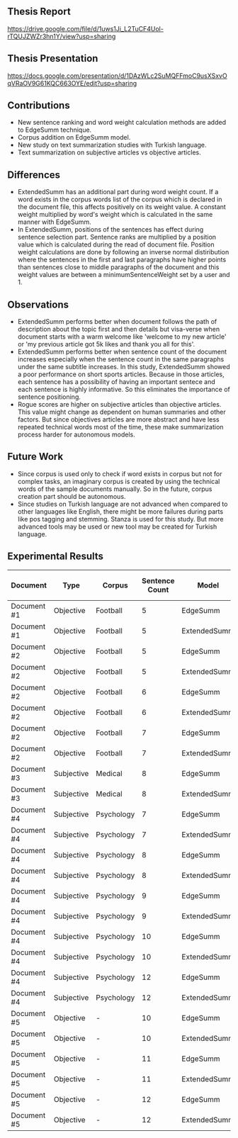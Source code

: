 <h2>Thesis Report</h2>

https://drive.google.com/file/d/1uws1Ji_L2TuCF4Uol-rTQUJZWZr3hn1Y/view?usp=sharing

<h2>Thesis Presentation</h2>

https://docs.google.com/presentation/d/1DAzWLc2SuMQFFmoC9usXSxvOqVRaOV9G61KQC663OYE/edit?usp=sharing

<h2>Contributions</h2>

<ul>
  <li>
    New sentence ranking and word weight calculation methods are added to EdgeSumm technique.
  </li>
  <li>
    Corpus addition on EdgeSumm model.
  </li>
  <li>
    New study on text summarization studies with Turkish language.
  </li>
  <li>
    Text summarization on subjective articles vs objective articles.
  </li>
</ul>

<h2>Differences</h2>

<ul>
  <li>
    ExtendedSumm has an additional part during word weight count. If a word exists in the corpus words list of the corpus which is declared in the document file, this affects positively on its weight value. A constant weight multiplied by word's weight which is calculated in the same manner with EdgeSumm.
  </li>
  <li>
    In ExtendedSumm, positions of the sentences has effect during sentence selection part. Sentence ranks are multiplied by a position value which is calculated during the read of document file. Position weight calculations are done by following an inverse normal distiribution where the sentences in the first and last paragraphs have higher points than sentences close to middle paragraphs of the document and this weight values are between a minimumSentenceWeight set by a user and 1.
  </li>
</ul>

<h2>Observations</h2>

<ul>
  <li>
    ExtendedSumm performs better when document follows the path of description about the topic first and then details but visa-verse when document starts with a warm welcome like 'welcome to my new article' or 'my previous article got 5k likes and thank you all for this'.
  </li>
  <li>
    ExtendedSumm performs better when sentence count of the document increases especially when the sentence count in the same paragraphs under the same subtitle increases. In this study, ExtendedSumm showed a poor performance on short sports articles. Because in those articles, each sentence has a possibility of having an important sentece and each sentence is highly informative. So this eliminates the importance of sentence positioning. 
  </li>
  <li>
    Rogue scores are higher on subjective articles than objective articles. This value might change as dependent on human summaries and other factors. But since objectives articles are more abstract and have less repeated technical words most of the time, these make summarization process harder for autonomous models.
  </li>
</ul>

<h2>Future Work</h2>
  <ul>
    <li>
    Since corpus is used only to check if word exists in corpus but not for complex tasks, an imaginary corpus is created by using the technical words of the sample documents manually. So in the future, corpus creation part should be autonomous.
    </li>
    <li>
    Since studies on Turkish language are not advanced when compared to other languages like English, there might be more failures during parts like pos tagging and stemming. Stanza is used for this study. But more advanced tools may be used or new tool may be created for Turkish language.
    </li>
  </ul>

<h2>Experimental Results</h2>
  
|Document|Type|Corpus|Sentence Count|Model|Rogue-1 Recall|Rogue-1 Precision|Rogue-1 F1 Score|Rogue-2 Recall|Rogue-2 Precision|Rogue-2 F1 Score|Rogue-L Recall|Rogue-L Precision|Rogue-L F1 Score
|---|---|---|---|---|---|---|---|---|---|---|---|---|---|
|Document #1|Objective|Football|5|EdgeSumm|1.0|1.0|1.0|1.0|1.0|1.0|1.0|1.0|1.0|
|Document #1|Objective|Football|5|ExtendedSumm|0.88971|0.7707|0.82594|0.86471|0.76166|0.80992|0.88971|0.7707|0.82594|
|Document #2|Objective|Football|5|EdgeSumm|0.85333|0.84211|0.84768|0.81609|0.85542|0.83529|0.85333|0.84211|0.84768|
|Document #2|Objective|Football|5|ExtendedSumm|0.68|0.70833|0.69388|0.62069|0.66667|0.64286|0.68|0.70833|0.69388|
|Document #2|Objective|Football|6|EdgeSumm|0.86905|0.85882|0.86391|0.84158|0.87629|0.85859|0.86905|0.85882|0.86391|
|Document #2|Objective|Football|6|ExtendedSumm|0.86905|0.85882|0.86391|0.84158|0.87629|0.85859|0.86905|0.85882|0.86391|
|Document #2|Objective|Football|7|EdgeSumm|0.92708|0.92708|0.92708|0.90351|0.9115|0.90749|0.92708|0.92708|0.92708|
|Document #2|Objective|Football|7|ExtendedSumm|0.92708|0.92708|0.92708|0.90351|0.9115|0.90749|0.92708|0.92708|0.92708|
|Document #3|Subjective|Medical|8|EdgeSumm|0.76712|0.63636|0.69565|0.71078|0.58943|0.64444|0.76712|0.63636|0.69565|
|Document #3|Subjective|Medical|8|ExtendedSumm|0.78767|0.70552|0.74434|0.7402|0.68636|0.71226|0.78767|0.70552|0.74434|
|Document #4|Subjective|Psychology|7|EdgeSumm|0.64815|0.57851|0.61135|0.53125|0.48227|0.50558|0.64815|0.57851|0.61135|
|Document #4|Subjective|Psychology|7|ExtendedSumm|0.64815|0.57851|0.61135|0.53125|0.48227|0.50558|0.64815|0.57851|0.61135|
|Document #4|Subjective|Psychology|8|EdgeSumm|0.61207|0.52985|0.568|0.50365|0.43125|0.46465|0.61207|0.52985|0.568|
|Document #4|Subjective|Psychology|8|ExtendedSumm|0.67241|0.60465|0.63673|0.56934|0.51656|0.54167|0.67241|0.60465|0.63673|
|Document #4|Subjective|Psychology|9|EdgeSumm|0.70161|0.61268|0.65414|0.61074|0.53529|0.57053|0.70161|0.61268|0.65414|
|Document #4|Subjective|Psychology|9|ExtendedSumm|0.75806|0.68613|0.72031|0.66443|0.61875|0.64078|0.75806|0.68613|0.72031|
|Document #4|Subjective|Psychology|10|EdgeSumm|0.69853|0.63333|0.66434|0.61728|0.55866|0.58651|0.69853|0.63333|0.66434|
|Document #4|Subjective|Psychology|10|ExtendedSumm|0.69118|0.61039|0.64828|0.60494|0.53846|0.56977|0.69118|0.61039|0.64828|
|Document #4|Subjective|Psychology|12|EdgeSumm|0.76712|0.61202|0.68085|0.69663|0.54867|0.61386|0.76712|0.61202|0.68085|
|Document #4|Subjective|Psychology|12|ExtendedSumm|0.66438|0.55429|0.60436|0.5618|0.47393|0.51414|0.66438|0.55429|0.60436|
|Document #5|Objective|-|10|EdgeSumm|0.61212|0.51269|0.55801|0.55612|0.44309|0.49321|0.61212|0.51269|0.55801|
|Document #5|Objective|-|10|ExtendedSumm|0.61212|0.53723|0.57224|0.55612|0.48661|0.51905|0.61212|0.53723|0.57224|
|Document #5|Objective|-|11|EdgeSumm|0.59538|0.50244|0.54497|0.52913|0.42745|0.47289|0.59538|0.50244|0.54497|
|Document #5|Objective|-|11|ExtendedSumm|0.59538|0.515|0.55228|0.52913|0.44856|0.48552|0.59538|0.515|0.55228|
|Document #5|Objective|-|12|EdgeSumm|0.61111|0.51887|0.56122|0.54419|0.44656|0.49057|0.61111|0.51887|0.56122|
|Document #5|Objective|-|12|ExtendedSumm|0.61667|0.53365|0.57216|0.54419|0.46429|0.50107|0.61667|0.53365|0.57216|


